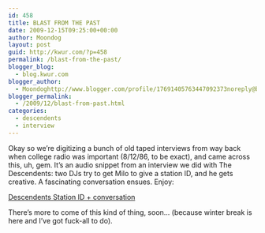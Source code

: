 ```yaml
---
id: 458
title: BLAST FROM THE PAST
date: 2009-12-15T09:25:00+00:00
author: Moondog
layout: post
guid: http://kwur.com/?p=458
permalink: /blast-from-the-past/
blogger_blog:
  - blog.kwur.com
blogger_author:
  - Moondoghttp://www.blogger.com/profile/17691405763447092373noreply@blogger.com
blogger_permalink:
  - /2009/12/blast-from-past.html
categories:
  - descendents
  - interview
---
```

<div class="pf-content">
  <p>
    Okay so we&#8217;re digitizing a bunch of old taped interviews from way back when college radio was important (8/12/86, to be exact), and came across this, uh, gem. It&#8217;s an audio snippet from an interview we did with The Descendents: two DJs try to get Milo to give a station ID, and he gets creative. A fascinating conversation ensues. Enjoy:
  </p>
  
  <p>
    <a href="http://www.box.net/shared/sppma7i8m3">Descendents Station ID + conversation</a>
  </p>
  
  <p>
    There&#8217;s more to come of this kind of thing, soon&#8230; (because winter break is here and I&#8217;ve got fuck-all to do).
  </p>
</div>